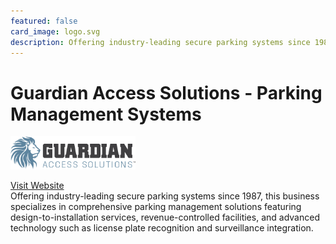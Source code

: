 ```yaml
---
featured: false
card_image: logo.svg
description: Offering industry-leading secure parking systems since 1987, this business specializes in comprehensive parking management solutions featuring design-to-installation services, revenue-controlled facilities, and advanced technology such as license plate recognition and surveillance integration.
---
```


# Guardian Access Solutions - Parking Management Systems
<img src="logo.svg" alt="Logo" style="max-width: 200px; height: auto;">

<a href="https://guardianaccess.com/service/secure-parking/">Visit Website</a>  
Offering industry-leading secure parking systems since 1987, this business specializes in comprehensive parking management solutions featuring design-to-installation services, revenue-controlled facilities, and advanced technology such as license plate recognition and surveillance integration.
